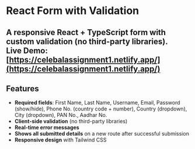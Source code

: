 # React Form with Validation

A responsive React + TypeScript form with custom validation (no third-party libraries).  
**Live Demo:** [https://celebalassignment1.netlify.app/](https://celebalassignment1.netlify.app/)
---

## Features

- **Required fields**: First Name, Last Name, Username, Email, Password (show/hide), Phone No. (country code + number), Country (dropdown), City (dropdown), PAN No., Aadhar No.
- **Client-side validation** (no third-party libraries)
- **Real-time error messages**
- **Shows all submitted details** on a new route after successful submission
- **Responsive design** with Tailwind CSS
